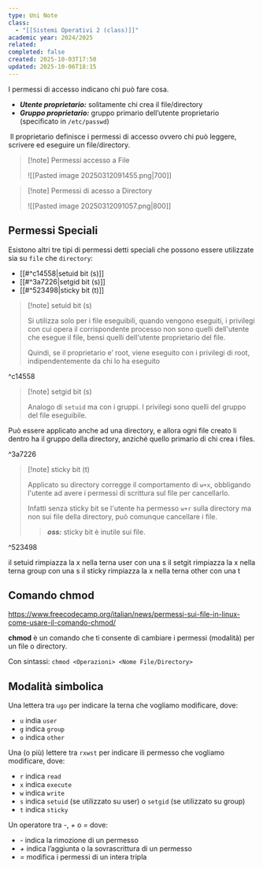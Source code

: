 ```yaml
---
type: Uni Note
class:
  - "[[Sistemi Operativi 2 (class)]]"
academic year: 2024/2025
related:
completed: false
created: 2025-10-03T17:50
updated: 2025-10-06T18:15
---
```


I permessi di accesso indicano chi può fare cosa.

- ***Utente proprietario:*** solitamente chi crea il file/directory
- ***Gruppo proprietario:*** gruppo primario dell’utente proprietario (specificato in `/etc/passwd`)

 Il proprietario definisce i permessi di accesso ovvero chi può leggere, scrivere ed eseguire un file/directory.

>[!note] Permessi accesso a File
>
>![[Pasted image 20250312091455.png|700]]

>[!note] Permessi di acesso a Directory
>
>![[Pasted image 20250312091057.png|800]]

## Permessi Speciali

Esistono altri tre tipi di permessi detti speciali che possono essere utilizzate sia su `file` che `directory`:
- [[#^c14558|setuid bit (s)]]
- [[#^3a7226|setgid bit (s)]]
- [[#^523498|sticky bit (t)]]

>[!note] setuid bit (s)
>
>Si utilizza solo per i file eseguibili, quando vengono eseguiti, i privilegi con cui opera il corrispondente processo non sono quelli dell'utente che esegue il file, bensi quelli dell'utente proprietario del file.
>
>Quindi, se il proprietario e’ root, viene eseguito con i privilegi di root, indipendentemente da chi lo ha eseguito

^c14558


>[!note] setgid bit (s)
>
>Analogo di `setuid` ma con i gruppi. I privilegi sono quelli del gruppo del file eseguibile.
>
 Può essere applicato anche ad una directory, e allora ogni file creato li dentro ha il gruppo della directory, anziché quello primario di chi crea i files.

^3a7226

>[!note] sticky bit (t)
>
>Applicato su directory corregge il comportamento di `w+x`, obbligando l'utente ad avere i permessi di scrittura sul file per cancellarlo.
>
>Infatti senza sticky bit se l'utente ha permesso `w+r` sulla directory ma non sui file della directory, può comunque cancellare i file.
>
>>***oss:*** sticky bit è inutile sui file.

^523498

il setuid rimpiazza la x nella terna user con una s
il setgit rimpiazza la x nella terna group con una s
il sticky rimpiazza la x nella terna other con una t

## Comando chmod

https://www.freecodecamp.org/italian/news/permessi-sui-file-in-linux-come-usare-il-comando-chmod/

**chmod** è un comando che ti consente di cambiare i permessi (modalità) per un file o directory.

Con sintassi: `chmod <Operazioni> <Nome File/Directory>`

## Modalità simbolica

Una lettera tra `ugo` per indicare la terna che vogliamo modificare, dove:
- `u` india `user`
- `g` indica `group`
- `o` indica `other`

Una (o più) lettere tra `rxwst` per indicare ili permesso che vogliamo modificare, dove:
- `r` indica `read`
- `x` indica `execute`
- `w` indica `write`
- `s` indica `setuid` (se utilizzato su user) o `setgid` (se utilizzato su group)
- `t` indica `sticky`

Un operatore tra *-*, *+* o *=* dove:
- *-* indica la rimozione di un permesso
- *+* indica l’aggiunta o la sovrascrittura di un permesso
- *=* modifica i permessi di un intera tripla

